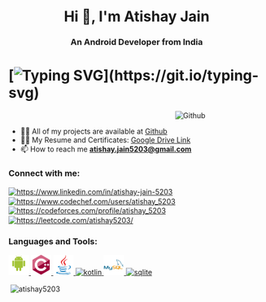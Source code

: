 
<h1 align="center">Hi 👋, I'm Atishay Jain</h1>
<h3 align="center">An Android Developer from India</h3>

# [![Typing SVG](https://readme-typing-svg.herokuapp.com?size=35&color=%23H8E749&center=true&width=1000&lines=I'm+an+Android+App+Developer;I'm+a+Competitive+Programmer;I'm+a+Learning+Enthusiast;)](https://git.io/typing-svg)
<img width="35%" align="right" alt="Github" src="https://user-images.githubusercontent.com/48678280/88862734-4903af80-d201-11ea-968b-9c939d88a37c.gif" />
<br>

- 👨‍💻 All of my projects are available at [Github](https://github.com/atishay5203)
- 🏁🚩 My Resume and Certificates: [Google Drive Link](https://drive.google.com/drive/folders/1tGrgMq6pey6H9RRw_gc8IayeFCzFiM-x?usp=sharing)
- 📫 How to reach me **atishay.jain5203@gmail.com**

<h3 align="left">Connect with me:</h3>
<p align="left">
<a href="https://linkedin.com/in/atishay-jain-5203" target="blank"><img align="center" src="https://raw.githubusercontent.com/rahuldkjain/github-profile-readme-generator/master/src/images/icons/Social/linked-in-alt.svg" alt="https://www.linkedin.com/in/atishay-jain-5203" height="30" width="40" /></a>
<a href="https://www.codechef.com/users/atishay_5203" target="blank"><img align="center" src="https://cdn.jsdelivr.net/npm/simple-icons@3.1.0/icons/codechef.svg" alt="https://www.codechef.com/users/atishay_5203" height="30" width="40" /></a>
<a href="https://codeforces.com/profile/atishay_5203" target="blank"><img align="center" src="https://cdn.jsdelivr.net/npm/simple-icons@3.0.1/icons/codeforces.svg" alt="https://codeforces.com/profile/atishay_5203" height="30" width="40" /></a>
<a href="https://www.leetcode.com/atishay5203/" target="blank"><img align="center" src="https://raw.githubusercontent.com/rahuldkjain/github-profile-readme-generator/master/src/images/icons/Social/leet-code.svg" alt="https://leetcode.com/atishay5203/" height="30" width="40" /></a>
</p>

<h3 align="left">Languages and Tools:</h3>
<p align="left"> <a href="https://developer.android.com" target="_blank"> <img src="https://raw.githubusercontent.com/devicons/devicon/master/icons/android/android-original-wordmark.svg" alt="android" width="40" height="40"/> </a> <a href="https://www.w3schools.com/cpp/" target="_blank"> <img src="https://raw.githubusercontent.com/devicons/devicon/master/icons/cplusplus/cplusplus-original.svg" alt="cplusplus" width="40" height="40"/> </a> <a href="https://www.java.com" target="_blank"> <img src="https://raw.githubusercontent.com/devicons/devicon/master/icons/java/java-original.svg" alt="java" width="40" height="40"/> </a> <a href="https://kotlinlang.org" target="_blank"> <img src="https://www.vectorlogo.zone/logos/kotlinlang/kotlinlang-icon.svg" alt="kotlin" width="40" height="40"/> </a> <a href="https://www.mysql.com/" target="_blank"> <img src="https://raw.githubusercontent.com/devicons/devicon/master/icons/mysql/mysql-original-wordmark.svg" alt="mysql" width="40" height="40"/> </a> <a href="https://www.sqlite.org/" target="_blank"> <img src="https://www.vectorlogo.zone/logos/sqlite/sqlite-icon.svg" alt="sqlite" width="40" height="40"/> </a> </p>

<p>&nbsp;<img align="center" src="https://github-readme-stats.vercel.app/api?username=atishay5203&show_icons=true&locale=en" alt="atishay5203" /></p>


